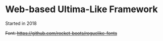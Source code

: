 # Web-based Ultima-Like Framework

Started in 2018

~~Font: https://github.com/rocket-boots/roguelike-fonts~~
